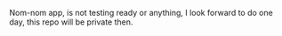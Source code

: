 Nom-nom app, is not testing ready or anything, I look forward to do one day, this repo will be private then.
 
 
